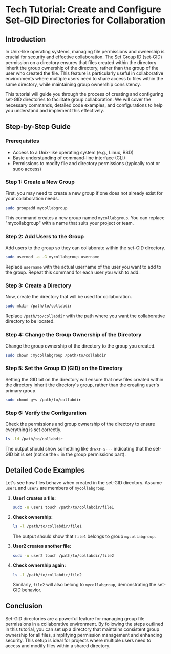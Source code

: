 # Tech Tutorial: Create and Configure Set-GID Directories for Collaboration

## Introduction

In Unix-like operating systems, managing file permissions and ownership is crucial for security and effective collaboration. The Set Group ID (set-GID) permission on a directory ensures that files created within the directory inherit the group ownership of the directory, rather than the group of the user who created the file. This feature is particularly useful in collaborative environments where multiple users need to share access to files within the same directory, while maintaining group ownership consistency.

This tutorial will guide you through the process of creating and configuring set-GID directories to facilitate group collaboration. We will cover the necessary commands, detailed code examples, and configurations to help you understand and implement this effectively.

## Step-by-Step Guide

### Prerequisites

- Access to a Unix-like operating system (e.g., Linux, BSD)
- Basic understanding of command-line interface (CLI)
- Permissions to modify file and directory permissions (typically root or sudo access)

### Step 1: Create a New Group

First, you may need to create a new group if one does not already exist for your collaboration needs.

```bash
sudo groupadd mycollabgroup
```

This command creates a new group named `mycollabgroup`. You can replace "mycollabgroup" with a name that suits your project or team.

### Step 2: Add Users to the Group

Add users to the group so they can collaborate within the set-GID directory.

```bash
sudo usermod -a -G mycollabgroup username
```

Replace `username` with the actual username of the user you want to add to the group. Repeat this command for each user you wish to add.

### Step 3: Create a Directory

Now, create the directory that will be used for collaboration.

```bash
sudo mkdir /path/to/collabdir
```

Replace `/path/to/collabdir` with the path where you want the collaborative directory to be located.

### Step 4: Change the Group Ownership of the Directory

Change the group ownership of the directory to the group you created.

```bash
sudo chown :mycollabgroup /path/to/collabdir
```

### Step 5: Set the Group ID (GID) on the Directory

Setting the GID bit on the directory will ensure that new files created within the directory inherit the directory's group, rather than the creating user's primary group.

```bash
sudo chmod g+s /path/to/collabdir
```

### Step 6: Verify the Configuration

Check the permissions and group ownership of the directory to ensure everything is set correctly.

```bash
ls -ld /path/to/collabdir
```

The output should show something like `drwxr-s---` indicating that the set-GID bit is set (notice the `s` in the group permissions part).

## Detailed Code Examples

Let's see how files behave when created in the set-GID directory. Assume `user1` and `user2` are members of `mycollabgroup`.

1. **User1 creates a file:**

    ```bash
    sudo -u user1 touch /path/to/collabdir/file1
    ```

2. **Check ownership:**

    ```bash
    ls -l /path/to/collabdir/file1
    ```

    The output should show that `file1` belongs to group `mycollabgroup`.

3. **User2 creates another file:**

    ```bash
    sudo -u user2 touch /path/to/collabdir/file2
    ```

4. **Check ownership again:**

    ```bash
    ls -l /path/to/collabdir/file2
    ```

    Similarly, `file2` will also belong to `mycollabgroup`, demonstrating the set-GID behavior.

## Conclusion

Set-GID directories are a powerful feature for managing group file permissions in a collaborative environment. By following the steps outlined in this tutorial, you can set up a directory that maintains consistent group ownership for all files, simplifying permission management and enhancing security. This setup is ideal for projects where multiple users need to access and modify files within a shared directory.